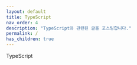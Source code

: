 ```yaml
---
layout: default
title: TypeScript
nav_order: 4
description: "TypeScript와 관련된 글을 포스팅합니다."
permalink: /
has_children: true
---
```

TypeScript